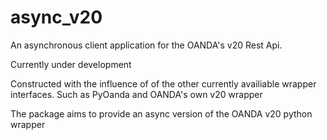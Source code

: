 # async_v20

An asynchronous client application for the OANDA's v20 Rest Api. 

Currently under development

Constructed with the influence of  of the other currently availiable wrapper interfaces. Such as PyOanda and OANDA's own v20 wrapper

The package aims to provide an async version of the OANDA v20 python wrapper
